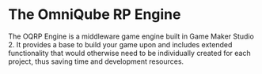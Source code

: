 # The OmniQube RP Engine
The OQRP Engine is a middleware game engine built in Game Maker Studio 2. It provides a base to build your game upon and includes extended functionality 
that would otherwise need to be individually created for each project, thus saving time and development resources. 
